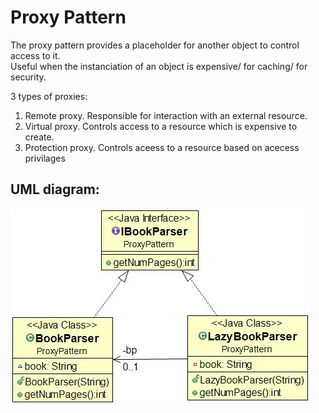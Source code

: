 # Proxy Pattern

The proxy pattern provides a placeholder for another object to control access to it.  
Useful when the instanciation of an object is expensive/ for caching/ for security.

3 types of proxies:  
1. Remote proxy. Responsible for interaction with an external resource.  
2. Virtual proxy. Controls access to a resource which is expensive to create.  
3. Protection proxy. Controls aceess to a resource based on acecess privilages

## UML diagram:

![Alt text](ProxyUML.jpg?raw=true "Pattern's UML diagram")
